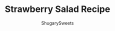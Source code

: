 ---
layout: ../../layouts/MarkdownPostLayout.astro
title: Strawberry Salad Recipe
author: ShugarySweets
pubDate: 2019-01-15
description: "This copycat Panera Strawberry Pecan Salad is loaded with fresh berries and candied pecans. Tossed with a sweet homemade lemon poppy seed dressing, it&#x27;s the perfect fresh salad warm summer days!"
image_url: https://www.shugarysweets.com/wp-content/uploads/2014/06/strawberry-salad-recipe.jpg
tags: ["Side Dishes","American"]
calories: 556
protein: 18
carbohydrates: 35
fats: 40
fiber: 5
ingredients: ["1 cup pecan halves","1/4 cup granulated sugar","12 ounce package Romaine lettuce, chopped","8 ounce fresh strawberries, halved","4 ounce fresh blueberries","2 ounce goat cheese, crumbled","1/4 cup red onion, sliced (cut into small pieces)","15 ounce can Mandarin oranges, drained","2 chicken breasts, cooked and diced","1/4 cup granulated sugar","1/2 cup lemon juice","1 teaspoon dijon mustard","1/2 teaspoon kosher salt","2/3 cup olive oil","1 Tablespoon poppyseeds"]
serves: 6
time: "10 minutes"
prepTime: "10 minutes"
instructions: ["In a small skillet over medium heat, saute pecans with sugar. This will take several minutes for the sugar to dissolve as you stir the pecans. Set aside and cool.","In a large bowl, combine romaine, berries, oranges, cheese and onion. Add diced chicken. Toss gently.","In a small mason jar, combine dressing ingredients and shake with lid on.","When ready to serve, add candied pecans and drizzle with dressing. ENJOY!"]
nutrition: ["556 calories","35 grams carbohydrates","38 milligrams cholesterol","40 grams fat","5 grams fiber","18 grams protein","6 grams saturated fat","215 milligrams sodium","28 grams sugar","0 grams trans fat","33 grams unsaturated fat"]
---